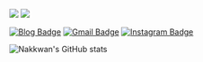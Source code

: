 <p>
  <a href="https://nakkwan.github.io/" target="_blank"><img src="https://img.shields.io/badge/Blog-DD0B78?style=flat&logo=Abstract%20Sponsors&logoColor=white"/></a>
  <a href="mailto:cvvc1997@gmail.com" target="_blank"><img src="https://img.shields.io/badge/iscowkite@gmail.com-EA4335?style=flat&logo=Gmail&logoColor=white"/></a>
</p>

  
  [![Blog Badge](https://img.shields.io/badge/Gmail-d14836?style=flat-square&logo=Gmail&logoColor=white&link=mailto:joonhoo0123@gmail.com)](mailto:cvvc1997@gmail.com)
  [![Gmail Badge](https://img.shields.io/badge/Gmail-d14836?style=flat-square&logo=Gmail&logoColor=white&link=mailto:joonhoo0123@gmail.com)](mailto:cvvc1997@gmail.com)
  [![Instagram Badge](https://img.shields.io/badge/-Instagram-dd2a7b?style=flat-square&logo=instagram&logoColor=white&link=https://www.instagram.com/nak_panh/)](https://www.instagram.com/nak_panh/)
  
  ![Nakkwan's GitHub stats](https://github-readme-stats.vercel.app/api?username=Nakkwan&show_icons=true&theme=gruvbox)
  
